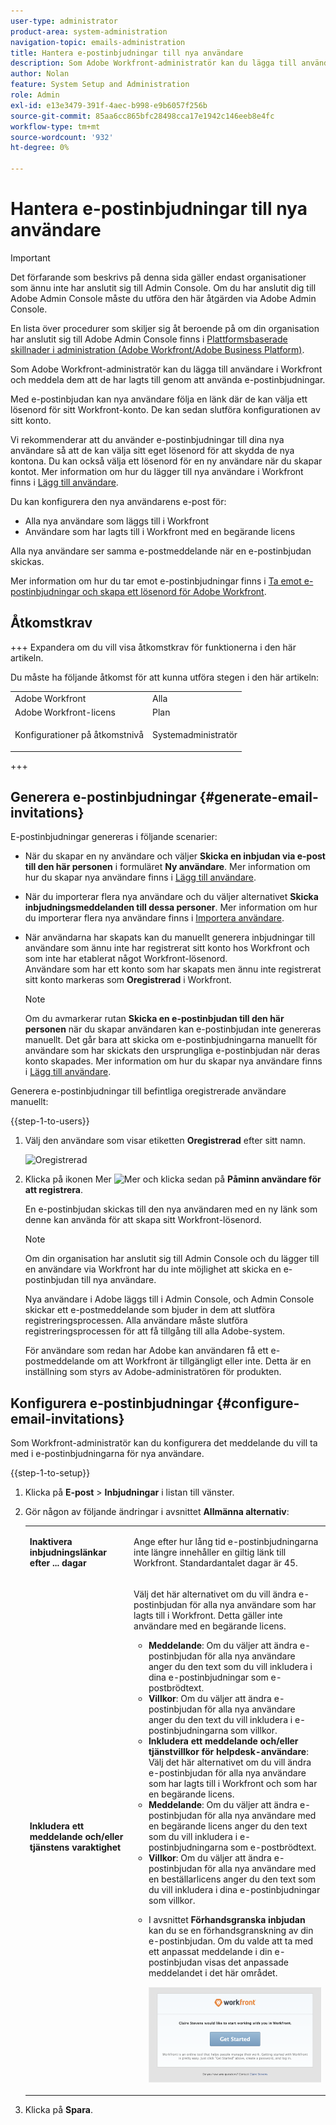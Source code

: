 ```yaml
---
user-type: administrator
product-area: system-administration
navigation-topic: emails-administration
title: Hantera e-postinbjudningar till nya användare
description: Som Adobe Workfront-administratör kan du lägga till användare i Workfront och meddela dem att de har lagts till genom att använda e-postinbjudningar.
author: Nolan
feature: System Setup and Administration
role: Admin
exl-id: e13e3479-391f-4aec-b998-e9b6057f256b
source-git-commit: 85aa6cc865bfc28498cca17e1942c146eeb8e4fc
workflow-type: tm+mt
source-wordcount: '932'
ht-degree: 0%

---
```


# Hantera e-postinbjudningar till nya användare

<!--
<p data-mc-conditions="QuicksilverOrClassic.Draft mode">*** DON'T DELETE, DRAFT OR HIDE THIS ARTICLE. IT IS LINKED TO THE PRODUCT, THROUGH THE CONTEXT SENSITIVE HELP LINKS. **</p>
-->

>[!IMPORTANT]
>
>Det förfarande som beskrivs på denna sida gäller endast organisationer som ännu inte har anslutit sig till Admin Console. Om du har anslutit dig till Adobe Admin Console måste du utföra den här åtgärden via Adobe Admin Console.
>
>En lista över procedurer som skiljer sig åt beroende på om din organisation har anslutit sig till Adobe Admin Console finns i [Plattformsbaserade skillnader i administration (Adobe Workfront/Adobe Business Platform)](../../../administration-and-setup/get-started-wf-administration/actions-in-admin-console.md).

Som Adobe Workfront-administratör kan du lägga till användare i Workfront och meddela dem att de har lagts till genom att använda e-postinbjudningar.

Med e-postinbjudan kan nya användare följa en länk där de kan välja ett lösenord för sitt Workfront-konto. De kan sedan slutföra konfigurationen av sitt konto.

Vi rekommenderar att du använder e-postinbjudningar till dina nya användare så att de kan välja sitt eget lösenord för att skydda de nya kontona. Du kan också välja ett lösenord för en ny användare när du skapar kontot. Mer information om hur du lägger till nya användare i Workfront finns i [Lägg till användare](../../../administration-and-setup/add-users/create-and-manage-users/add-users.md).

Du kan konfigurera den nya användarens e-post för:

* Alla nya användare som läggs till i Workfront
* Användare som har lagts till i Workfront med en begärande licens

Alla nya användare ser samma e-postmeddelande när en e-postinbjudan skickas.

Mer information om hur du tar emot e-postinbjudningar finns i [Ta emot e-postinbjudningar och skapa ett lösenord för Adobe Workfront](../../../workfront-basics/manage-your-account-and-profile/managing-your-workfront-account/receive-email-invitations.md).

## Åtkomstkrav

+++ Expandera om du vill visa åtkomstkrav för funktionerna i den här artikeln.

Du måste ha följande åtkomst för att kunna utföra stegen i den här artikeln:

<table style="table-layout:auto"> 
 <col> 
 <col> 
 <tbody> 
  <tr> 
   <td role="rowheader">Adobe Workfront</td> 
   <td>Alla</td> 
  </tr> 
  <tr> 
   <td role="rowheader">Adobe Workfront-licens</td> 
   <td>Plan</td> 
  </tr> 
  <tr> 
   <td role="rowheader">Konfigurationer på åtkomstnivå</td> 
   <td> <p>Systemadministratör</p> </td> 
  </tr> 
 </tbody> 
</table>

+++

## Generera e-postinbjudningar {#generate-email-invitations}

E-postinbjudningar genereras i följande scenarier:

* När du skapar en ny användare och väljer **Skicka en inbjudan via e-post till den här personen** i formuläret **Ny användare**. Mer information om hur du skapar nya användare finns i [Lägg till användare](../../../administration-and-setup/add-users/create-and-manage-users/add-users.md).
* När du importerar flera nya användare och du väljer alternativet **Skicka inbjudningsmeddelanden till dessa personer**. Mer information om hur du importerar flera nya användare finns i [Importera användare](../../../administration-and-setup/add-users/create-and-manage-users/import-users.md).
* När användarna har skapats kan du manuellt generera inbjudningar till användare som ännu inte har registrerat sitt konto hos Workfront och som inte har etablerat något Workfront-lösenord.\
  Användare som har ett konto som har skapats men ännu inte registrerat sitt konto markeras som **Oregistrerad** i Workfront.

  >[!NOTE]
  >
  >Om du avmarkerar rutan **Skicka en e-postinbjudan till den här personen** när du skapar användaren kan e-postinbjudan inte genereras manuellt. Det går bara att skicka om e-postinbjudningarna manuellt för användare som har skickats den ursprungliga e-postinbjudan när deras konto skapades. Mer information om hur du skapar nya användare finns i [Lägg till användare](../../../administration-and-setup/add-users/create-and-manage-users/add-users.md).

Generera e-postinbjudningar till befintliga oregistrerade användare manuellt:

{{step-1-to-users}}

1. Välj den användare som visar etiketten **Oregistrerad** efter sitt namn.

   ![Oregistrerad](assets/unreg-user-qs-350x221.png)

1. Klicka på ikonen Mer ![Mer](assets/more-icon.png) och klicka sedan på **Påminn användare för att registrera**.

   En e-postinbjudan skickas till den nya användaren med en ny länk som denne kan använda för att skapa sitt Workfront-lösenord.

   >[!NOTE]
   >
   >Om din organisation har anslutit sig till Admin Console och du lägger till en användare via Workfront har du inte möjlighet att skicka en e-postinbjudan till nya användare.
   >
   >Nya användare i Adobe läggs till i Admin Console, och Admin Console skickar ett e-postmeddelande som bjuder in dem att slutföra registreringsprocessen. Alla användare måste slutföra registreringsprocessen för att få tillgång till alla Adobe-system.
   >
   >För användare som redan har Adobe kan användaren få ett e-postmeddelande om att Workfront är tillgängligt eller inte. Detta är en inställning som styrs av Adobe-administratören för produkten.

## Konfigurera e-postinbjudningar {#configure-email-invitations}

Som Workfront-administratör kan du konfigurera det meddelande du vill ta med i e-postinbjudningarna för nya användare.

{{step-1-to-setup}}

1. Klicka på **E-post** > **Inbjudningar** i listan till vänster.

1. Gör någon av följande ändringar i avsnittet **Allmänna alternativ**:

   <table style="table-layout:auto"> 
    <col> 
    <col> 
    <tbody> 
     <tr> 
      <td role="rowheader"><strong>Inaktivera inbjudningslänkar efter ... dagar</strong> </td> 
      <td> <p>Ange efter hur lång tid e-postinbjudningarna inte längre innehåller en giltig länk till Workfront. Standardantalet dagar är 45.</p> </td> 
     </tr> 
     <tr> 
      <td role="rowheader"><strong>Inkludera ett meddelande och/eller tjänstens varaktighet</strong> </td> 
      <td> <p>Välj det här alternativet om du vill ändra e-postinbjudan för alla nya användare som har lagts till i Workfront. Detta gäller inte användare med en begärande licens.</p> 
       <ul> 
        <li><strong>Meddelande</strong>: Om du väljer att ändra e-postinbjudan för alla nya användare anger du den text som du vill inkludera i dina e-postinbjudningar som e-postbrödtext.</li> 
        <li><strong>Villkor</strong>: Om du väljer att ändra e-postinbjudan för alla nya användare anger du den text du vill inkludera i e-postinbjudningarna som villkor.<br></li> 
        <li><strong>Inkludera ett meddelande och/eller tjänstvillkor för helpdesk-användare</strong>: Välj det här alternativet om du vill ändra e-postinbjudan för alla nya användare som har lagts till i Workfront och som har en begärande licens.</li> 
        <li><strong>Meddelande</strong>: Om du väljer att ändra e-postinbjudan för alla nya användare med en begärande licens anger du den text som du vill inkludera i e-postinbjudningarna som e-postbrödtext.</li> 
        <li><strong>Villkor</strong>: Om du väljer att ändra e-postinbjudan för alla nya användare med en beställarlicens anger du den text som du vill inkludera i dina e-postinbjudningar som villkor.<br></li> 
        <li> <p>I avsnittet <strong>Förhandsgranska inbjudan</strong> kan du se en förhandsgranskning av din e-postinbjudan. Om du valde att ta med ett anpassat meddelande i din e-postinbjudan visas det anpassade meddelandet i det här området.</p> <p> <img src="assets/email-invitation-for-all-users-preview-qs-350x190.png" style="width: 350;height: 190;"> </p> </li> 
       </ul> </td> 
     </tr> 
    </tbody> 
   </table>

1. Klicka på **Spara**.
